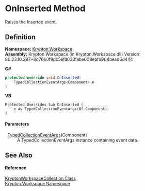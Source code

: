 # OnInserted Method


Raises the Inserted event.



## Definition
**Namespace:** <a href="0dbf488f-9676-a1e5-a949-1b4bcea03d52.md">Krypton.Workspace</a>  
**Assembly:** Krypton.Workspace (in Krypton.Workspace.dll) Version: 80.23.10.287+8d7660f9dc5efd033fabe008ebfb904beab6d444

**C#**
``` C#
protected override void OnInserted(
	TypedCollectionEventArgs<Component> e
)
```
**VB**
``` VB
Protected Overrides Sub OnInserted ( 
	e As TypedCollectionEventArgs(Of Component)
)
```



#### Parameters
<dl><dt>  <a href="1650d1ab-864b-d3c7-88dd-0927a8a7d830.md">TypedCollectionEventArgs</a>(Component)</dt><dd>A TypedCollectionEventArgs instance containing event data.</dd></dl>

## See Also


#### Reference
<a href="f010355e-2019-ad4b-849d-d86a3884d7ea.md">KryptonWorkspaceCollection Class</a>  
<a href="0dbf488f-9676-a1e5-a949-1b4bcea03d52.md">Krypton.Workspace Namespace</a>  
